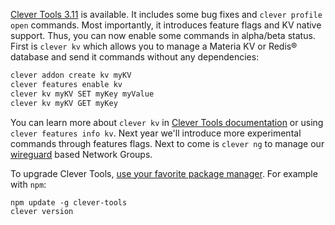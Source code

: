 
[Clever Tools 3.11](https://github.com/CleverCloud/clever-tools/releases/tag/3.11.0) is available. It includes some bug fixes and `clever profile open` commands. Most importantly, it introduces feature flags and KV native support. Thus, you can now enable some commands in alpha/beta status. First is `clever kv` which allows you to manage a Materia KV or Redis® database and send it commands without any dependencies:

```bash
clever addon create kv myKV
clever features enable kv
clever kv myKV SET myKey myValue
clever kv myKV GET myKey
```

You can learn more about `clever kv` in [Clever Tools documentation](/developers/doc/cli/kv-stores/) or using `clever features info kv`. Next year we'll introduce more experimental commands through features flags. Next to come is `clever ng` to manage our [wireguard](https://www.wireguard.com/) based Network Groups.

To upgrade Clever Tools, [use your favorite package manager](/developers/doc/cli/install). For example with `npm`:

```
npm update -g clever-tools
clever version
```


